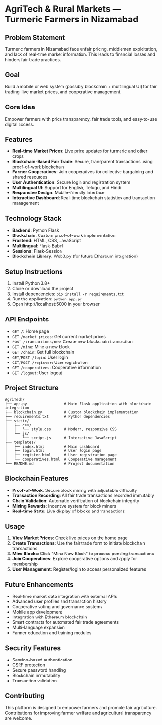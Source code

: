 # AgriTech & Rural Markets — Turmeric Farmers in Nizamabad

## Problem Statement
Turmeric farmers in Nizamabad face unfair pricing, middlemen exploitation, and lack of real-time market information. This leads to financial losses and hinders fair trade practices.

## Goal
Build a mobile or web system (possibly blockchain + multilingual UI) for fair trading, live market prices, and cooperative management.

## Core Idea
Empower farmers with price transparency, fair trade tools, and easy-to-use digital access.

## Features
- **Real-time Market Prices**: Live price updates for turmeric and other crops
- **Blockchain-Based Fair Trade**: Secure, transparent transactions using proof-of-work blockchain
- **Farmer Cooperatives**: Join cooperatives for collective bargaining and shared resources
- **User Authentication**: Secure login and registration system
- **Multilingual UI**: Support for English, Telugu, and Hindi
- **Responsive Design**: Mobile-friendly interface
- **Interactive Dashboard**: Real-time blockchain statistics and transaction management

## Technology Stack
- **Backend**: Python Flask
- **Blockchain**: Custom proof-of-work implementation
- **Frontend**: HTML, CSS, JavaScript
- **Multilingual**: Flask-Babel
- **Sessions**: Flask-Session
- **Blockchain Library**: Web3.py (for future Ethereum integration)

## Setup Instructions
1. Install Python 3.8+
2. Clone or download the project
3. Install dependencies: `pip install -r requirements.txt`
4. Run the application: `python app.py`
5. Open http://localhost:5000 in your browser

## API Endpoints
- `GET /`: Home page
- `GET /market_prices`: Get current market prices
- `POST /transactions/new`: Create new blockchain transaction
- `GET /mine`: Mine a new block
- `GET /chain`: Get full blockchain
- `GET/POST /login`: User login
- `GET/POST /register`: User registration
- `GET /cooperatives`: Cooperative information
- `GET /logout`: User logout

## Project Structure
```
AgriTech/
├── app.py                 # Main Flask application with blockchain integration
├── blockchain.py          # Custom blockchain implementation
├── requirements.txt       # Python dependencies
├── static/
│   ├── css/
│   │   └── style.css      # Modern, responsive CSS
│   └── js/
│       └── script.js      # Interactive JavaScript
├── templates/
│   ├── index.html         # Main dashboard
│   ├── login.html         # User login page
│   ├── register.html      # User registration page
│   └── cooperatives.html  # Cooperative management
└── README.md              # Project documentation
```

## Blockchain Features
- **Proof-of-Work**: Secure block mining with adjustable difficulty
- **Transaction Recording**: All fair trade transactions recorded immutably
- **Chain Validation**: Automatic verification of blockchain integrity
- **Mining Rewards**: Incentive system for block miners
- **Real-time Stats**: Live display of blocks and transactions

## Usage
1. **View Market Prices**: Check live prices on the home page
2. **Create Transactions**: Use the fair trade form to initiate blockchain transactions
3. **Mine Blocks**: Click "Mine New Block" to process pending transactions
4. **Join Cooperatives**: Explore cooperative options and apply for membership
5. **User Management**: Register/login to access personalized features

## Future Enhancements
- Real-time market data integration with external APIs
- Advanced user profiles and transaction history
- Cooperative voting and governance systems
- Mobile app development
- Integration with Ethereum blockchain
- Smart contracts for automated fair trade agreements
- Multi-language expansion
- Farmer education and training modules

## Security Features
- Session-based authentication
- CSRF protection
- Secure password handling
- Blockchain immutability
- Transaction validation

## Contributing
This platform is designed to empower farmers and promote fair agriculture. Contributions for improving farmer welfare and agricultural transparency are welcome.